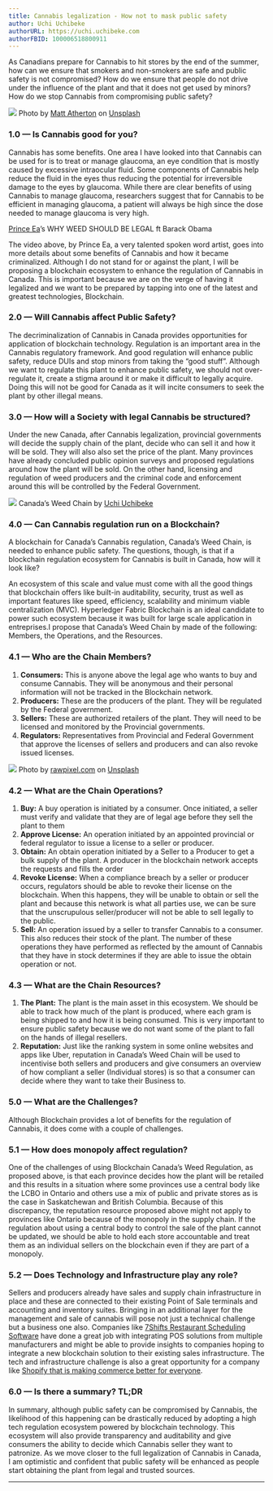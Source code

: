 ```yaml
---
title: Cannabis legalization - How not to mask public safety
author: Uchi Uchibeke
authorURL: https://uchi.uchibeke.com
authorFBID: 100006518800911
---
```


As Canadians prepare for Cannabis to hit stores by the end of the summer, how
can we ensure that smokers and non-smokers are safe and public safety is not
compromised? How do we ensure that people do not drive under the influence of
the plant and that it does not get used by minors? How do we stop Cannabis from
compromising public safety?

![](https://cdn-images-1.medium.com/max/1600/1*n7GclKfbaY7fh7ZE2YAWPA.jpeg)
<span class="figcaption_hack">Photo by [Matt
Atherton](https://unsplash.com/photos/sUTZ280MFpc?utm_source=unsplash&utm_medium=referral&utm_content=creditCopyText)
on
[Unsplash](https://unsplash.com/search/photos/wakanda?utm_source=unsplash&utm_medium=referral&utm_content=creditCopyText)</span>

<!--truncate-->

### 1.0 — Is Cannabis good for you?

Cannabis has some benefits. One area I have looked into that Cannabis can be
used for is to treat or manage glaucoma, an eye condition that is mostly caused
by excessive intraocular fluid. Some components of Cannabis help reduce the
fluid in the eyes thus reducing the potential for irreversible damage to the
eyes by glaucoma. While there are clear benefits of using Cannabis to manage
glaucoma, researchers suggest that for Cannabis to be efficient in managing
glaucoma, a patient will always be high since the dose needed to manage glaucoma
is very high.

<span class="figcaption_hack">[Prince Ea](https://www.youtube.com/channel/UCDgUAAHgsV2fFZQm2fIWBnA)’s WHY WEED
SHOULD BE LEGAL ft Barack Obama</span>

The video above, by Prince Ea, a very talented spoken word artist, goes into
more details about some benefits of Cannabis and how it became criminalized.
Although I do not stand for or against the plant, I will be proposing a
blockchain ecosystem to enhance the regulation of Cannabis in Canada. This is
important because we are on the verge of having it legalized and we want to be
prepared by tapping into one of the latest and greatest technologies,
Blockchain.

### 2.0 — Will Cannabis affect Public Safety?

The decriminalization of Cannabis in Canada provides opportunities for
application of blockchain technology. Regulation is an important area in the
Cannabis regulatory framework. And good regulation will enhance public safety,
reduce DUIs and stop minors from taking the “good stuff”. Although we want to
regulate this plant to enhance public safety, we should not over-regulate it,
create a stigma around it or make it difficult to legally acquire. Doing this
will not be good for Canada as it will incite consumers to seek the plant by
other illegal means.

### 3.0 — How will a Society with legal Cannabis be structured?

Under the new Canada, after Cannabis legalization, provincial governments will
decide the supply chain of the plant, decide who can sell it and how it will be
sold. They will also also set the price of the plant. Many provinces have
already concluded public opinion surveys and proposed regulations around how the
plant will be sold. On the other hand, licensing and regulation of weed
producers and the criminal code and enforcement around this will be controlled
by the Federal Government.

![](https://cdn-images-1.medium.com/max/1600/1*dKMmQ83P4zznrzrxwDlPRQ.png)
<span class="figcaption_hack">Canada’s Weed Chain by [Uchi Uchibeke](https://www.linkedin.com/in/nickku/)</span>

### 4.0 — Can Cannabis regulation run on a Blockchain?

A blockchain for Canada’s Cannabis regulation, Canada’s Weed Chain, is needed to
enhance public safety. The questions, though, is that if a blockchain regulation
ecosystem for Cannabis is built in Canada, how will it look like?

An ecosystem of this scale and value must come with all the good things that
blockchain offers like built-in auditability, security, trust as well as
important features like speed, efficiency, scalability and minimum viable
centralization (MVC). Hyperledger Fabric Blockchain is an ideal candidate to
power such ecosystem because it was built for large scale application in
entreprises.I propose that Canada’s Weed Chain by made of the following:
Members, the Operations, and the Resources.

### 4.1 — Who are the Chain Members?

1.  **Consumers:** This is anyone above the legal age who wants to buy and consume
    Cannabis. They will be anonymous and their personal information will not be
    tracked in the Blockchain network.
1.  **Producers:** These are the producers of the plant. They will be regulated by
    the Federal government.
1.  **Sellers:** These are authorized retailers of the plant. They will need to be
    licensed and monitored by the Provincial governments.
1.  **Regulators:** Representatives from Provincial and Federal Government that
    approve the licenses of sellers and producers and can also revoke issued
    licenses.

![](https://cdn-images-1.medium.com/max/1600/1*Dye37gyWAgU1dia9M2b99Q.jpeg)
<span class="figcaption_hack">Photo by
[rawpixel.com](https://unsplash.com/photos/3BK_DyRVf90?utm_source=unsplash&utm_medium=referral&utm_content=creditCopyText)
on
[Unsplash](https://unsplash.com/?utm_source=unsplash&utm_medium=referral&utm_content=creditCopyText)</span>

### 4.2 — What are the Chain Operations?

1.  **Buy:** A buy operation is initiated by a consumer. Once initiated, a seller
    must verify and validate that they are of legal age before they sell the plant
    to them
1.  **Approve License:** An operation initiated by an appointed provincial or
    federal regulator to issue a license to a seller or producer.
1.  **Obtain:** An obtain operation initiated by a Seller to a Producer to get a
    bulk supply of the plant. A producer in the blockchain network accepts the
    requests and fills the order
1.  **Revoke License:** When a compliance breach by a seller or producer occurs,
    regulators should be able to revoke their license on the blockchain. When this
    happens, they will be unable to obtain or sell the plant and because this
    network is what all parties use, we can be sure that the unscrupulous
    seller/producer will not be able to sell legally to the public.
1.  **Sell:** An operation issued by a seller to transfer Cannabis to a consumer.
    This also reduces their stock of the plant. The number of these operations they
    have performed as reflected by the amount of Cannabis that they have in stock
    determines if they are able to issue the obtain operation or not.

### 4.3 — What are the Chain Resources?

1.  **The Plant:** The plant is the main asset in this ecosystem. We should be able
    to track how much of the plant is produced, where each gram is being shipped to
    and how it is being consumed. This is very important to ensure public safety
    because we do not want some of the plant to fall on the hands of illegal
    resellers.
1.  **Reputation:** Just like the ranking system in some online websites and apps
    like Uber, reputation in Canada’s Weed Chain will be used to incentivise both
    sellers and producers and give consumers an overview of how compliant a seller
    (Individual stores) is so that a consumer can decide where they want to take
    their Business to.

### 5.0 — What are the Challenges?

Although Blockchain provides a lot of benefits for the regulation of Cannabis,
it does come with a couple of challenges.

### 5.1 — How does monopoly affect regulation?

One of the challenges of using Blockchain Canada’s Weed Regulation, as proposed
above, is that each province decides how the plant will be retailed and this
results in a situation where some provinces use a central body like the LCBO in
Ontario and others use a mix of public and private stores as is the case in
Saskatchewan and British Columbia. Because of this discrepancy, the reputation
resource proposed above might not apply to provinces like Ontario because of the
monopoly in the supply chain. If the regulation about using a central body to
control the sale of the plant cannot be updated, we should be able to hold each
store accountable and treat them as an individual sellers on the blockchain even
if they are part of a monopoly.

### 5.2 — Does Technology and Infrastructure play any role?

Sellers and producers already have sales and supply chain infrastructure in
place and these are connected to their existing Point of Sale terminals and
accounting and inventory suites. Bringing in an additional layer for the
management and sale of cannabis will pose not just a technical challenge but a
business one also. Companies like [7Shifts Restaurant Scheduling
Software](https://www.7shifts.com/) have done a great job with integrating POS
solutions from multiple manufacturers and might be able to provide insights to
companies hoping to integrate a new blockchain solution to their existing sales
infrastructure. The tech and infrastructure challenge is also a great
opportunity for a company like [Shopify that is making commerce better for
everyone](http://www.shopify.com/).

### 6.0 — Is there a summary? TL;DR

In summary, although public safety can be compromised by Cannabis, the
likelihood of this happening can be drastically reduced by adopting a high tech
regulation ecosystem powered by blockchain technology. This ecosystem will also
provide transparency and auditability and give consumers the ability to decide
which Cannabis seller they want to patronize. As we move closer to the full
legalization of Cannabis in Canada, I am optimistic and confident that public
safety will be enhanced as people start obtaining the plant from legal and
trusted sources.

---
